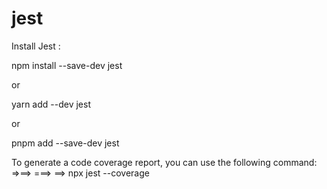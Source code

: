 # jest
Install Jest :

npm install --save-dev jest

or

yarn add --dev jest

or

pnpm add --save-dev jest


To generate a code coverage report, you can use the following command:
=>==> ===>  ==>
npx jest --coverage
